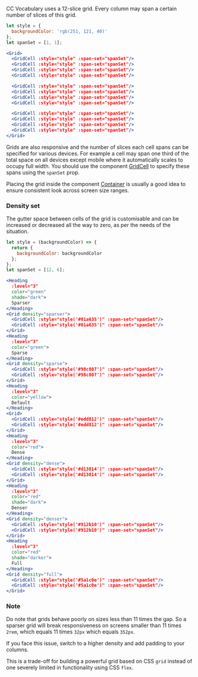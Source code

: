 CC Vocabulary uses a 12-slice grid. Every column may span a certain number of 
slices of this grid.

```jsx
let style = {
  backgroundColor: 'rgb(251, 121, 40)'
};
let spanSet = [1, 1];

<Grid>
  <GridCell :style="style" :span-set="spanSet"/>
  <GridCell :style="style" :span-set="spanSet"/>
  <GridCell :style="style" :span-set="spanSet"/>
  <GridCell :style="style" :span-set="spanSet"/>

  <GridCell :style="style" :span-set="spanSet"/>
  <GridCell :style="style" :span-set="spanSet"/>
  <GridCell :style="style" :span-set="spanSet"/>
  <GridCell :style="style" :span-set="spanSet"/>

  <GridCell :style="style" :span-set="spanSet"/>
  <GridCell :style="style" :span-set="spanSet"/>
  <GridCell :style="style" :span-set="spanSet"/>
  <GridCell :style="style" :span-set="spanSet"/>
</Grid>
```

Grids are also responsive and the number of slices each cell spans can be
specified for various devices. For example a cell may span one third of the
total space on all devices except mobile where it automatically scales to occupy
full width. You should use the component [GridCell](#/Layouts/GridCell) to
specify these spans using the `spanSet` prop.

Placing the grid inside the component [Container](#/Layouts/Container) is 
usually a good idea to ensure consistent look across screen size ranges.

### Density set

The gutter space between cells of the grid is customisable and can be increased
or decreased all the way to zero, as per the needs of the situation.

```jsx
let style = (backgroundColor) => {
  return {
    backgroundColor: backgroundColor
  };
};
let spanSet = [12, 6];

<Heading
  :level="3"
  color="green"
  shade="dark">
  Sparser
</Heading>
<Grid density="sparser">
  <GridCell :style="style('#01a635')" :span-set="spanSet"/>
  <GridCell :style="style('#01a635')" :span-set="spanSet"/>
</Grid>
<Heading
  :level="3"
  color="green">
  Sparse
</Heading>
<Grid density="sparse">
  <GridCell :style="style('#98c807')" :span-set="spanSet"/>
  <GridCell :style="style('#98c807')" :span-set="spanSet"/>
</Grid>
<Heading
  :level="3"
  color="yellow">
  Default
</Heading>
<Grid>
  <GridCell :style="style('#edd812')" :span-set="spanSet"/>
  <GridCell :style="style('#edd812')" :span-set="spanSet"/>
</Grid>
<Heading
  :level="3"
  color="red">
  Dense
</Heading>
<Grid density="dense">
  <GridCell :style="style('#d13814')" :span-set="spanSet"/>
  <GridCell :style="style('#d13814')" :span-set="spanSet"/>
</Grid>
<Heading
  :level="3"
  color="red"
  shade="dark">
  Denser
</Heading>
<Grid density="denser">
  <GridCell :style="style('#912b10')" :span-set="spanSet"/>
  <GridCell :style="style('#912b10')" :span-set="spanSet"/>
</Grid>
<Heading
  :level="3"
  color="red"
  shade="darker">
  Full
</Heading>
<Grid density="full">
  <GridCell :style="style('#5a1c0e')" :span-set="spanSet"/>
  <GridCell :style="style('#5a1c0e')" :span-set="spanSet"/>
</Grid>
```

### Note

Do note that grids behave poorly on sizes less than 11 times the gap. So a
sparser grid will break responsiveness on screens smaller than 11 times `2rem`,
which equals 11 times `32px` which equals `352px`.

If you face this issue, switch to a higher density and add padding to your 
columns.

This is a trade-off for building a powerful grid based on CSS `grid` instead of
one severely limited in functionality using CSS `flex`.

